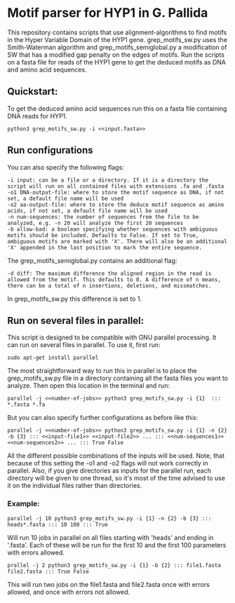 # Motif parser for HYP1 in G. Pallida

This repository contains scripts that use alignment-algorithms to find motifs in the Hyper Variable Domain of the HYP1 gene. 
grep_motifs_sw.py uses the Smith-Waterman algorithm and grep_motifs_semiglobal.py a modification of SW that has a modified gap penalty on the edges of motifs.
Run the scripts on a fasta file for reads of the HYP1 gene to get the deduced motifs as DNA and amino acid sequences.

## Quickstart: 

To get the deduced amino acid sequences run this on a fasta file containing DNA reads for HYP1.

    python3 grep_motifs_sw.py -i <<input.fasta>> 

## Run configurations

You can also specify the following flags:

```
-i input: can be a file or a directory. If it is a directory the script will run on all contained files with extensions .fa and .fasta 
-o1 DNA-output-file: where to store the motif sequence as DNA, if not set, a default file name will be used 
-o2 aa-output-file: where to store the deduce motif sequence as amino acids, if not set, a default file name will be used 
-n num-sequences: the number of sequences from the file to be analyzed, e.g. -n 20 will analyze the first 20 sequences 
-b allow-bad: a boolean specifying whether sequences with ambiguous motifs should be included. Defaults to False. If set to True, ambiguous motifs are marked with 'X'. There will also be an additional 'X' appended in the last position to mark the entire sequence. 
```

The grep_motifs_semiglobal.py contains an additional flag:

```
-d diff: The maximum difference the aligned region in the read is allowed from the motif. This defaults to 0. A difference of n means, there can be a total of n insertions, deletions, and missmatches. 
```
In grep_motifs_sw.py this difference is set to 1.


## Run on several files in parallel:

This script is designed to be compatible with GNU parallel processing. It can run on several files in parallel.
To use it, first run:

    sudo apt-get install parallel

The most straightforward way to run this in parallel is to place the grep_motifs_sw.py file in a directory containing all the fasta files you want to analyze.
Then open this location in the terminal and run:

    parallel -j <<number-of-jobs>> python3 grep_motifs_sw.py -i {1}  ::: *.fasta *.fa  


But you can also specify further configurations as before like this:

    parallel -j <<number-of-jobs>> python3 grep_motifs_sw.py -i {1} -n {2} -b {3} ::: <<input-file1>> <<input-file2>> ... ::: <<num-sequences1>> <<num-sequences2>> ... ::: True False 

All the different possible combinations of the inputs will be used. Note, that because of this setting the -o1 and -o2 flags will not work correctly in parallel.
Also, if you give directories as inputs for the parallel run, each directory will be given to one thread, so it's most of the time advised to use it on the individual files rather than directories.

### Example:

    parallel -j 10 python3 grep_motifs_sw.py -i {1} -n {2} -b {3} ::: heads*.fasta ::: 10 100 ::: True 

Will run 10 jobs in parallel on all files starting with 'heads' and ending in '.fasta'. Each of these will be run for the first 10 and the first 100 parameters with errors allowed.

    prallel -j 2 python3 grep_motifs_sw.py -i {1} -b {2} ::: file1.fasta file2.fasta ::: True False

This will run two jobs on the file1.fasta and file2.fasta once with errors allowed, and once with errors not allowed.








